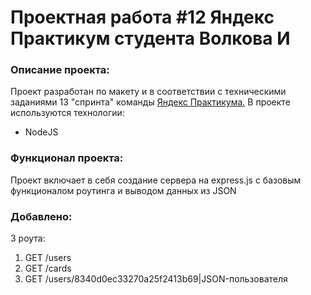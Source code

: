 # **Проектная работа #12 Яндекс Практикум студента Волкова И**

### Описание проекта:
Проект разработан по макету и в соответствии с техническими заданиями 13 "спринта" команды [Яндекс Практикума.](https://praktikum.yandex.ru) 
В проекте используются технологии:
* NodeJS


### Функционал проекта:
Проект включает в себя создание сервера на express.js с базовым функционалом роутинга и выводом данных из JSON

### Добавлено:
3 роута: 
1. GET /users
2. GET /cards
3. GET /users/8340d0ec33270a25f2413b69|JSON-пользователя
